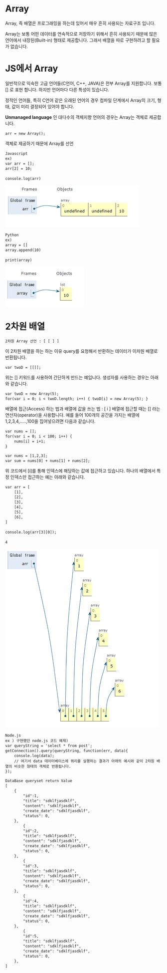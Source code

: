 # Array
Array, 즉 배열은 프로그래밍을 하는데 있어서 매우 흔히 사용되는 자료구조 입니다. 

Array는 보통 어떤 데이터를 연속적으로 저장하기 위해서 흔히 사용되기 때문에 많은 언어에서 내장된(Built-in) 형태로 제공합니다. 그래서 배열을 따로 구현하려고 할 필요가 없습니다.


# JS에서 Array
일반적으로 익숙한 고급 언어들(C언어, C++, JAVA)은 전부 Array를 지원합니다. 보통 [] 로 표현 합니다. 하지만 언어마다 다른 특성이 있습니다.

정적인 언어들, 특히 C언어 같은 오래된 언어의 경우 컴파일 단계에서 Array의 크기, 형태, 값이 미리 결정되어 있어야 합니다.


**Unmanaged language** 인 대다수의 객체지향 언어의 경우는 Array는 객체로 제공합니다. 
```
arr = new Array();
```

객체로 제공하기 때문에 Array를 선언 
```
Javascript
ex)
var arr = [];
arr[2] = 10;

console.log(arr)
```
![ex_screenshot](배열1.png)

```
Python
ex)
array = []
array.append(10)

print(array)
```
![ex_screenshot](파이썬배열.png)


# 2차원 배열

```
2차원 Array 선언 : [ [ ] ]
```

이 2차원 배열을 하는 하는 이유 query를 요청해서 반환하는 데이터가 이차원 배열로 반환됩니다.
```
var twoD = [[]];
```
위는 [] 키워드를 사용하여 간단하게 만드는 예입니다. 생성자를 사용하는 경우는 아래와 같습니다.

```
var twoD = new Array(5);
for(var i = 0; i < twoD.length; i++) { twoD[i] = new Array(5); }
```

배열에 접근(Access) 하는 법과 배열에 값을 쓰는 법 : [ i ]
배열에 접근할 때는 [] 라는 연산자(operator)을 사용합니다. 예를 들어 100개의 공간을 가지는 배열에 1,2,3,4,…..,100을 집어넣으려면 다음과 같습니다.

```
var nums = [];
for(var i = 0; i < 100; i++) {
    nums[i] = i+1;
}
```
```
var nums = [1,2,3];
var sum = nums[0] + nums[1] + nums[2];
```

위 코드에서 [i]를 통해 인덱스에 해당하는 값에 접근하고 있습니다. 하나의 배열에서 특정 인덱스만 접근하는 예는 아래와 같습니다.

```
var arr = [
    [1],
    [2],
    [3],
    [4],
    [5],
    [6],
]

console.log(arr[3][0]);

4
```
![ex_screenshot](2차원배열.png)


```
Node.js
ex ) 구현했던 node.js 코드 예제)
var queryString = 'select * from post';
getConnection().query(queryString, function(err, data){
    console.log(data);
    // 여기서 data 데이터베이스에 쿼리를 실행하는 결과가 아래의 예시와 같이 2차원 배열의 비슷한 형태의 객체로 반환됩니다.
});

```

```
DataBase queryset return Value
[
    {
        "id":1,
        "title": "sdklfjasdklf",
        "content": "sdklfjasdklf",
        "create_date": "sdklfjasdklf",
        "status": 0,
    },
        {
        "id":2,
        "title": "sdklfjasdklf",
        "content": "sdklfjasdklf",
        "create_date": "sdklfjasdklf",
        "status": 0,
    },
        {
        "id":3,
        "title": "sdklfjasdklf",
        "content": "sdklfjasdklf",
        "create_date": "sdklfjasdklf",
        "status": 0,
    },
        {
        "id":4,
        "title": "sdklfjasdklf",
        "content": "sdklfjasdklf",
        "create_date": "sdklfjasdklf",
        "status": 0,
    },
        {
        "id":5,
        "title": "sdklfjasdklf",
        "content": "sdklfjasdklf",
        "create_date": "sdklfjasdklf",
        "status": 0,
    },
]
```
